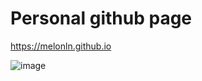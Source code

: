 # Personal github page

https://melonln.github.io

![image](https://media.discordapp.net/attachments/930008201305407500/1216071360950964374/Annotation_2024-03-10_000953_scaled_7x_pngcrushed.png?ex=65ff0db5&is=65ec98b5&hm=f9a75e5927362c66fe94e967c1df10e9fb7414efa692105101e92e2f908e0ac2&=&format=webp&quality=lossless&width=960&height=334)
